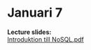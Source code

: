 # Januari 7

**Lecture slides:**  
[Introduktion till NoSQL.pdf](https://github.com/everyloop/NET24-Databases/blob/master/Resources/Introduktion%20till%20NoSQL.pdf)  